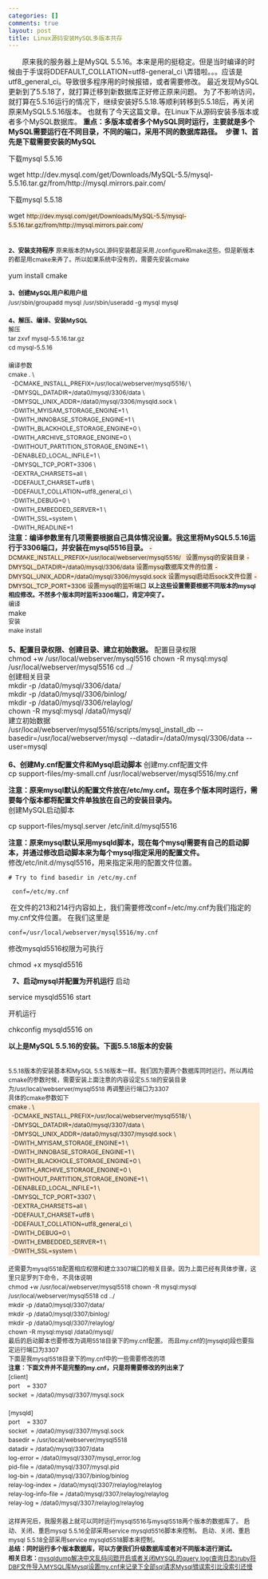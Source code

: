 ```yaml
--- 
categories: []
comments: true
layout: post
title: Linux源码安装MySQL多版本共存
---
```

       原来我的服务器上是MySQL 5.5.16。本来是用的挺稳定。但是当时编译的时候由于手误将DDEFAULT_COLLATION=utf8-general_ci \弄错啦。。。应该是utf8_general_ci。导致很多程序用的时候报错，或者需要修改。
最近发现MySQL更新到了5.5.18了，就打算迁移到新数据库正好修正原来问题。
为了不影响访问，就打算在5.5.16运行的情况下，继续安装好5.5.18.等顺利转移到5.5.18后，再关闭原来MySQL5.5.16版本。
也就有了今天这篇文章。在Linux下从源码安装多版本或者多个MySQL数据库。
<b>重点：多版本或者多个MySQL同时运行，主要就是多个MySQL需要运行在不同目录，不同的端口，采用不同的数据库路径。</b> 
<b>步骤</b>
<b>1、首先是下载需要安装的MySQL</b>

下载mysql 5.5.16

<div id="kindeditor" class="quote">wget http://dev.mysql.com/get/Downloads/MySQL-5.5/mysql-5.5.16.tar.gz/from/http://mysql.mirrors.pair.com/</div>

<span class="Apple-style-span" style="font-weight:normal;">下载mysql 5.5.18</span>

<div id="kindeditor" class="quote">wget <span class="Apple-style-span" style="font-size:12px;line-height:18px;background-color:#ffead4;">http://dev.mysql.com/get/Downloads/MySQL-5.5/mysql-5.5.16.tar.gz/from/http://mysql.mirrors.pair.com/</span>
</div>

<span class="Apple-style-span" style="font-size:12px;line-height:18px;"><br></span>
<span class="Apple-style-span" style="font-size:12px;line-height:18px;"><b>2、安装支持程序</b></span>
<span class="Apple-style-span" style="font-size:12px;line-height:18px;">原来版本的MySQL源码安装都是采用./configure和make这些。但是新版本的都是用cmake来弄了。所以如果系统中没有的，需要先安装cmake</span>


<div id="kindeditor" class="quote">yum install cmake</div>

<div style="font-size:12px;line-height:18px;"><br></div>
<div style="font-size:12px;line-height:18px;"><b>3、创建MySQL用户和用户组</b></div>



<div id="kindeditor" class="quote">
<span class="Apple-style-span" style="font-size:12px;line-height:18px;">/usr/sbin/groupadd mysql</span>
<span class="Apple-style-span" style="font-size:12px;line-height:18px;">/usr/sbin/useradd -g mysql mysql</span>
</div>

<div style="font-size:12px;line-height:18px;"><br></div>
<div style="font-size:12px;line-height:18px;"><b>4、解压、编译、安装MySQL</b></div>
<div style="font-size:12px;line-height:18px;">解压</div>
<div>
<div></div>
<div id="kindeditor" class="quote">
<div><span class="Apple-style-span" style="font-size:12px;line-height:18px;">tar zxvf mysql-5.5.16.tar.gz</span></div>
<div><span class="Apple-style-span" style="font-size:12px;line-height:18px;">cd mysql-5.5.16</span></div>
</div>
<div></div>
<div style="font-size:12px;line-height:18px;"><br></div>
</div>
<div style="font-size:12px;line-height:18px;">编译参数</div>
<div>
<div></div>
<div id="kindeditor" class="quote">
<div><span class="Apple-style-span" style="font-size:12px;line-height:18px;">cmake . \</span></div>
<div><span class="Apple-style-span" style="font-size:12px;line-height:18px;">  -DCMAKE_INSTALL_PREFIX=/usr/local/webserver/mysql5516/ \</span></div>
<div><span class="Apple-style-span" style="font-size:12px;line-height:18px;">  -DMYSQL_DATADIR=/data0/mysql/3306/data \</span></div>
<div><span class="Apple-style-span" style="font-size:12px;line-height:18px;">  -DMYSQL_UNIX_ADDR=/data0/mysql/3306/mysqld.sock \</span></div>
<div><span class="Apple-style-span" style="font-size:12px;line-height:18px;">  -DWITH_MYISAM_STORAGE_ENGINE=1 \</span></div>
<div><span class="Apple-style-span" style="font-size:12px;line-height:18px;">  -DWITH_INNOBASE_STORAGE_ENGINE=1 \</span></div>
<div><span class="Apple-style-span" style="font-size:12px;line-height:18px;">  -DWITH_BLACKHOLE_STORAGE_ENGINE=0 \</span></div>
<div><span class="Apple-style-span" style="font-size:12px;line-height:18px;">  -DWITH_ARCHIVE_STORAGE_ENGINE=0 \</span></div>
<div><span class="Apple-style-span" style="font-size:12px;line-height:18px;">  -DWITHOUT_PARTITION_STORAGE_ENGINE=1 \</span></div>
<div><span class="Apple-style-span" style="font-size:12px;line-height:18px;">  -DENABLED_LOCAL_INFILE=1 \</span></div>
<div><span class="Apple-style-span" style="font-size:12px;line-height:18px;">  -DMYSQL_TCP_PORT=3306 \</span></div>
<div><span class="Apple-style-span" style="font-size:12px;line-height:18px;">  -DEXTRA_CHARSETS=all \</span></div>
<div><span class="Apple-style-span" style="font-size:12px;line-height:18px;">  -DDEFAULT_CHARSET=utf8 \</span></div>
<div><span class="Apple-style-span" style="font-size:12px;line-height:18px;">  -DDEFAULT_COLLATION=utf8_general_ci \</span></div>
<div><span class="Apple-style-span" style="font-size:12px;line-height:18px;">  -DWITH_DEBUG=0 \</span></div>
<div><span class="Apple-style-span" style="font-size:12px;line-height:18px;">  -DWITH_EMBEDDED_SERVER=1 \</span></div>
<div><span class="Apple-style-span" style="font-size:12px;line-height:18px;">  -DWITH_SSL=system \</span></div>
<div><span class="Apple-style-span" style="font-size:12px;line-height:18px;">  -DWITH_READLINE=1</span></div>
</div>
<div></div>
<b>注意：编译参数里有几项需要根据自己具体情况设置。我这里将MySQL5.5.16运行于3306端口，并安装在mysql5516目录。</b>
<span class="Apple-style-span" style="font-size:12px;line-height:18px;background-color:#ffead4;">-DCMAKE_INSTALL_PREFIX=/usr/local/webserver/mysql5516/   设置mysql的安装目录</span>
<span class="Apple-style-span" style="font-size:12px;line-height:18px;background-color:#ffead4;">-DMYSQL_DATADIR=/data0/mysql/3306/data 设置mysql数据库文件的位置</span>
<span class="Apple-style-span" style="font-size:12px;line-height:18px;background-color:#ffead4;">-DMYSQL_UNIX_ADDR=/data0/mysql/3306/mysqld.sock 设置mysql启动后sock文件位置</span>
<span class="Apple-style-span" style="font-size:12px;line-height:18px;background-color:#ffead4;">-DMYSQL_TCP_PORT=3306 设置mysql的监听端口</span>
<span class="Apple-style-span" style="font-size:12px;line-height:18px;"><b>以上这些设置需要根据不同版本的mysql相应修改。不然多个版本同时监听3306端口，肯定冲突了。</b></span>
<span class="Apple-style-span" style="font-size:12px;line-height:18px;"><b><br></b></span>
<span class="Apple-style-span" style="font-size:12px;line-height:18px;">编译</span>


<div id="kindeditor" class="quote">make</div>

<div style="font-size:12px;line-height:18px;">安装</div>
<div style="font-size:12px;line-height:18px;">
<div id="kindeditor" class="quote">make install</div>
</div>
<div style="font-size:12px;line-height:18px;"><br></div>
<b>5、配置目录权限、创建目录、建立初始数据。</b>
配置目录权限


<div id="kindeditor" class="quote">chmod +w /usr/local/webserver/mysql5516
chown -R mysql:mysql /usr/local/webserver/mysql5516
cd ../
</div>

<div>创建相关目录</div>
<div>
<div></div>
<div id="kindeditor" class="quote">
<div>mkdir -p /data0/mysql/3306/data/</div>
<div>mkdir -p /data0/mysql/3306/binlog/</div>
<div>mkdir -p /data0/mysql/3306/relaylog/</div>
<div>chown -R mysql:mysql /data0/mysql/</div>
</div>
<div></div>
</div>
<div>建立初始数据</div>
<div>
<div>
<div id="kindeditor" class="quote">/usr/local/webserver/mysql5516/scripts/mysql_install_db --basedir=/usr/local/webserver/mysql --datadir=/data0/mysql/3306/data --user=mysql</div>
</div>
</div>
<div><br></div>
<b>6、创建My.cnf配置文件和Mysql启动脚本</b>
创建my.cnf配置文件


<div id="kindeditor" class="quote">cp support-files/my-small.cnf /usr/local/webserver/mysql5516/my.cnf</div>

<b>注意：原来mysql默认的配置文件放在/etc/my.cnf。现在多个版本同时运行，需要每个版本都将配置文件单独放在自己的安装目录内。</b>
<b><br></b>
创建MySQL启动脚本


<div id="kindeditor" class="quote">cp support-files/mysql.server /etc/init.d/mysql5516</div>

<b>注意：原来mysql默认采用mysqld脚本，现在每个mysql需要有自己的启动脚本，并通过修改启动脚本来为每个mysql指定采用的配置文件。</b>
<b><br></b>
修改/etc/init.d/mysql5516，用来指定采用的配置文件位置。




``` 
# Try to find basedir in /etc/my.cnf 
```



``` 
 conf=/etc/my.cnf
```

 在文件的213和214行内容如上，我们需要修改conf=/etc/my.cnf为我们指定的my.cnf文件位置。
在我们这里是



``` 
conf=/usr/local/webserver/mysql5516/my.cnf
```


修改mysqld5516权限为可执行

<div id="kindeditor" class="quote">chmod +x mysqld5516</div>


 
<b>7、启动mysql并配置为开机运行</b>
启动

<div id="kindeditor" class="quote">service mysqld5516 start</div>

开机运行

<div id="kindeditor" class="quote">chkconfig mysqld5516 on</div>

<b>以上是MySQL 5.5.16的安装。下面5.5.18版本的安装</b>

<div style="font-size:12px;line-height:18px;"><br></div>
<div style="font-size:12px;line-height:18px;">5.5.18版本的安装基本和MySQL 5.5.16版本一样。我们因为要两个数据库同时运行。所以再给cmake的参数时候，需要安装上面注意的内容设定5.5.18的安装目录为/usr/local/webserver/mysql5518 再调整运行端口为3307</div>
<div style="font-size:12px;line-height:18px;">具体的cmake参数如下</div>
<div style="font-size:12px;line-height:18px;">
<div style="background-color:#ffead4;"></div>
</div>
<div id="kindeditor" class="quote">
<div style="font-size:12px;line-height:18px;">
<div style="background-color:#ffead4;">cmake . \</div>
<div style="background-color:#ffead4;">  -DCMAKE_INSTALL_PREFIX=/usr/local/webserver/mysql5518/ \</div>
<div style="background-color:#ffead4;">  -DMYSQL_DATADIR=/data0/mysql/3307/data \</div>
<div style="background-color:#ffead4;">  -DMYSQL_UNIX_ADDR=/data0/mysql/3307/mysqld.sock \</div>
<div style="background-color:#ffead4;">  -DWITH_MYISAM_STORAGE_ENGINE=1 \</div>
<div style="background-color:#ffead4;">  -DWITH_INNOBASE_STORAGE_ENGINE=1 \</div>
<div style="background-color:#ffead4;">  -DWITH_BLACKHOLE_STORAGE_ENGINE=0 \</div>
<div style="background-color:#ffead4;">  -DWITH_ARCHIVE_STORAGE_ENGINE=0 \</div>
<div style="background-color:#ffead4;">  -DWITHOUT_PARTITION_STORAGE_ENGINE=1 \</div>
<div style="background-color:#ffead4;">  -DENABLED_LOCAL_INFILE=1 \</div>
<div style="background-color:#ffead4;">  -DMYSQL_TCP_PORT=3307 \</div>
<div style="background-color:#ffead4;">  -DEXTRA_CHARSETS=all \</div>
<div style="background-color:#ffead4;">  -DDEFAULT_CHARSET=utf8 \</div>
<div style="background-color:#ffead4;">  -DDEFAULT_COLLATION=utf8_general_ci \</div>
<div style="background-color:#ffead4;">  -DWITH_DEBUG=0 \</div>
<div style="background-color:#ffead4;">  -DWITH_EMBEDDED_SERVER=1 \</div>
<div style="background-color:#ffead4;">  -DWITH_SSL=system \</div>
</div>
<div style="font-size:12px;line-height:18px;"></div>
</div>
<div style="font-size:12px;line-height:18px;"><br></div>
<div style="font-size:12px;line-height:18px;">还需要为mysql5518配置相应权限和建立3307端口的相关目录。因为上面已经有具体步骤，这里只是罗列下命令，不具体说明</div>
<div style="font-size:12px;line-height:18px;">
<div id="kindeditor" class="quote">chmod +w /usr/local/webserver/mysql5518
chown -R mysql:mysql /usr/local/webserver/mysql5518
cd ../
</div>



<div></div>
<div id="kindeditor" class="quote">
<div>mkdir -p /data0/mysql/3307/data/</div>
<div>mkdir -p /data0/mysql/3307/binlog/</div>
<div>mkdir -p /data0/mysql/3307/relaylog/</div>
<div>chown -R mysql:mysql /data0/mysql/</div>
</div>
<div></div>

</div>
<div style="font-size:12px;line-height:18px;">最后的启动脚本也要修改为调用5518目录下的my.cnf配置。 而且my.cnf的[mysqld]段也要指定运行端口为3307</div>
<div style="font-size:12px;line-height:18px;">下面是我mysql5518目录下的my.cnf中的一些需要修改的项</div>
<div style="font-size:12px;line-height:18px;"><b>注意：下面文件并不是完整的my.cnf，只是将需要修改的列出来了</b></div>
<div>
<div></div>
<div id="kindeditor" class="quote">
<div><span class="Apple-style-span" style="font-size:12px;line-height:18px;">[client]</span></div>
<div><span class="Apple-style-span" style="font-size:12px;line-height:18px;">port    = 3307</span></div>
<div><span class="Apple-style-span" style="font-size:12px;line-height:18px;">socket  = /data0/mysql/3307/mysql.sock</span></div>
<div><span class="Apple-style-span" style="font-size:12px;line-height:18px;"><br></span></div>
<div><span class="Apple-style-span" style="font-size:12px;line-height:18px;">[mysqld]</span></div>
<div><span class="Apple-style-span" style="font-size:12px;line-height:18px;">port    = 3307</span></div>
<div><span class="Apple-style-span" style="font-size:12px;line-height:18px;">socket  = /data0/mysql/3307/mysql.sock</span></div>
<div><span class="Apple-style-span" style="font-size:12px;line-height:18px;">basedir = /usr/local/webserver/mysql5518</span></div>
<div><span class="Apple-style-span" style="font-size:12px;line-height:18px;">datadir = /data0/mysql/3307/data</span></div>
<div><span class="Apple-style-span" style="font-size:12px;line-height:18px;">log-error = /data0/mysql/3307/mysql_error.log</span></div>
<div><span class="Apple-style-span" style="font-size:12px;line-height:18px;">pid-file = /data0/mysql/3307/mysql.pid</span></div>
<div><span class="Apple-style-span" style="font-size:12px;line-height:18px;">log-bin = /data0/mysql/3307/binlog/binlog</span></div>
<div><span class="Apple-style-span" style="font-size:12px;line-height:18px;">relay-log-index = /data0/mysql/3307/relaylog/relaylog</span></div>
<div><span class="Apple-style-span" style="font-size:12px;line-height:18px;">relay-log-info-file = /data0/mysql/3307/relaylog/relaylog</span></div>
<div><span class="Apple-style-span" style="font-size:12px;line-height:18px;">relay-log = /data0/mysql/3307/relaylog/relaylog</span></div>
</div>
<div></div>
<span class="Apple-style-span" style="font-size:12px;line-height:18px;"><br></span>
<span class="Apple-style-span" style="font-size:12px;line-height:18px;">这样弄完后，我服务器上就可以同时运行mysql5516与mysql5518两个版本的数据库了。</span>
<span class="Apple-style-span" style="font-size:12px;line-height:18px;">启动、关闭、重启mysql 5.5.16全部采用service mysqld5516脚本来控制。</span>
<span class="Apple-style-span" style="font-size:12px;line-height:18px;">启动、关闭、重启mysql 5.5.18全部采用service mysqld5518脚本来控制。</span>
<span class="Apple-style-span" style="font-size:12px;line-height:18px;"><br></span>
<span class="Apple-style-span" style="font-size:12px;line-height:18px;"><b>总结：同时运行多个版本数据库，可以方便我们升级数据库或者对不同版本进行测试。</b></span>
</div>

</div>

<div id="related_log" style="font-size:12px">
<b>相关日志：</b><a href="http://xinlogs.com/post/113">mysqldump解决中文乱码问题</a><a href="http://xinlogs.com/disable-mysql-query-log">开启或者关闭MYSQL的query log(查询日志)</a><a href="http://xinlogs.com/ruby_import_dbf_to_mysql">ruby将DBF文件导入MYSQL库</a><a href="http://xinlogs.com/post/24">Mysql设置my.cnf来记录下全部sql请求</a><a href="http://xinlogs.com/mysql-error-index-is-slower">Mysql错误索引比没索引还慢</a>
</div>
